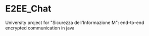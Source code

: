 # E2EE_Chat
University project for "Sicurezza dell'Informazione M": end-to-end encrypted communication in java
